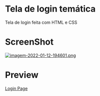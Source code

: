 # Tela de login temática
Tela de login feita com HTML e CSS

# ScreenShot

[![imagem-2022-01-12-194601.png](https://i.postimg.cc/mDSz7jqY/imagem-2022-01-12-194601.png)](https://postimg.cc/S2Jxh6mR)

# Preview

[Login Page](https://gabriel-suela.github.io/LoginPageRenascimento/)
